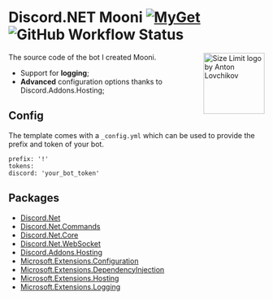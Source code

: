 # Discord.NET Mooni [![MyGet](https://img.shields.io/myget/discord-net/v/Discord.Net.svg)](https://www.myget.org/feed/Packages/discord-net)  ![GitHub Workflow Status](https://img.shields.io/github/workflow/status/directoire/Discord.NET-Template/CodeQL)

<img src="https://i.imgur.com/yg3BYh4.png" align="right"
     alt="Size Limit logo by Anton Lovchikov" width="120" height="120">

The source code of the bot I created Mooni.
* Support for **logging**;
* **Advanced** configuration options thanks to Discord.Addons.Hosting;


## Config

The template comes with a `_config.yml` which can be used to provide the prefix and token of your bot.


```
prefix: '!'
tokens:
discord: 'your_bot_token'

```

## Packages

* [Discord.Net](https://www.nuget.org/packages/Discord.Net/)
* [Discord.Net.Commands](https://www.nuget.org/packages/Discord.Net.Commands/)
* [Discord.Net.Core](https://www.nuget.org/packages/Discord.Net.Core/)
* [Discord.Net.WebSocket](https://www.nuget.org/packages/Discord.Net.WebSocket/)
* [Discord.Addons.Hosting](https://www.nuget.org/packages/Discord.Addons.Hosting/)
* [Microsoft.Extensions.Configuration](https://www.nuget.org/packages/Microsoft.Extensions.Configuration/)
* [Microsoft.Extensions.DependencyInjection](https://www.nuget.org/packages/Microsoft.Extensions.DependencyInjection/)
* [Microsoft.Extensions.Hosting](https://www.nuget.org/packages/Microsoft.Extensions.Hosting/)
* [Microsoft.Extensions.Logging](https://www.nuget.org/packages/Microsoft.Extensions.Logging/)
